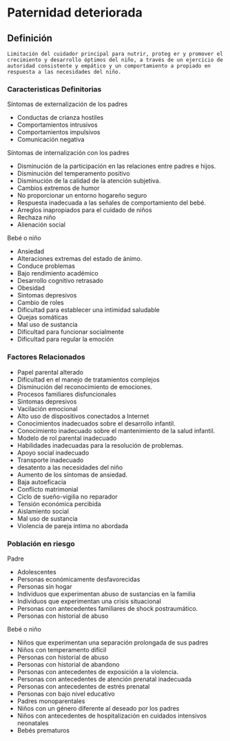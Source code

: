 # Paternidad deteriorada
## Definición
	Limitación del cuidador principal para nutrir, proteg er y promover el crecimiento y desarrollo óptimos del niño, a través de un ejercicio de autoridad consistente y empático y un comportamiento a propiado en respuesta a las necesidades del niño.

### Caracteristicas Definitorias
Síntomas de externalización de los padres   
- Conductas de crianza hostiles  
- Comportamientos intrusivos   
- Comportamientos impulsivos  
- Comunicación negativa  
 
Síntomas de internalización con los padres   

- Disminución de la participación en 
las relaciones entre padres e 
hijos.   
- Disminución del temperamento 
positivo   
- Disminución de la calidad de la 
atención subjetiva.   
- Cambios extremos de humor   
- No proporcionar un entorno 
hogareño seguro   
- Respuesta inadecuada a las 
señales de comportamiento 
del bebé.   
- Arreglos inapropiados 
para el cuidado de 
niños   
- Rechaza niño   
- Alienación social   

Bebé o niño   
- Ansiedad  
- Alteraciones extremas del 
estado de ánimo.  
- Conduce problemas  
- Bajo rendimiento 
académico  
- Desarrollo cognitivo retrasado 
- Obesidad  
- Sintomas depresivos  
- Cambio de roles  
- Dificultad para establecer una 
intimidad saludable  
- Quejas somáticas  
- Mal uso de sustancia  
- Dificultad para funcionar socialmente   
- Dificultad para regular la emoción

### Factores Relacionados
- Papel parental alterado  
- Dificultad en el manejo de tratamientos complejos  
- Disminución del reconocimiento 
de emociones.
- Procesos familiares disfuncionales  
- Sintomas depresivos  
- Vacilación emocional  
- Alto uso de dispositivos conectados a Internet   
- Conocimientos inadecuados sobre el desarrollo infantil.   
- Conocimiento inadecuado sobre el 
mantenimiento de la salud 
infantil.   
- Modelo de rol parental inadecuado   
- Habilidades inadecuadas para la 
resolución de problemas.   
- Apoyo social inadecuado   
- Transporte inadecuado   
- desatento a las necesidades del 
niño  
- Aumento de los síntomas de 
ansiedad.   
- Baja autoeficacia   
- Conflicto matrimonial   
- Ciclo de sueño-vigilia no reparador   
- Tensión económica percibida   
- Aislamiento social   
- Mal uso de sustancia   
- Violencia de pareja íntima no 
abordada  


### Población en riesgo
Padre   
- Adolescentes   
- Personas económicamente 
desfavorecidas   
- Personas sin hogar   
- Individuos que experimentan 
abuso de sustancias en la 
familia   
- Individuos que experimentan 
una crisis situacional   
- Personas con antecedentes 
familiares de shock 
postraumático.   
- Personas con historial de abuso  
 
 
Bebé o niño   
- Niños que experimentan una 
separación prolongada de sus 
padres   
- Niños con 
temperamento difícil   
- Personas con historial de abuso   
- Personas con historial de 
abandono   
- Personas con antecedentes de 
exposición a la violencia.   
- Personas con antecedentes de 
atención prenatal inadecuada   
- Personas con antecedentes de 
estrés prenatal   
- Personas con bajo nivel 
educativo   
- Padres monoparentales  
- Niños con un género diferente al 
deseado por los padres   
- Niños con antecedentes de 
hospitalización en cuidados 
intensivos neonatales   
- Bebés prematuros

